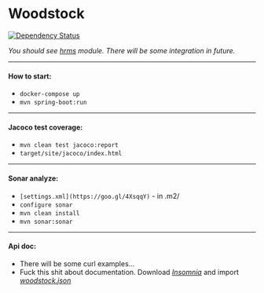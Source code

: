 # Woodstock
[![Dependency Status](https://www.versioneye.com/user/projects/57e682d979806f002f4ab840/badge.svg?style=flat-square)](https://www.versioneye.com/user/projects/57e682d979806f002f4ab840)

*You should see [hrms](https://github.com/vlsidlyarevich/unity) module. There will be some integration in future.*
___

#### How to start:

* `docker-compose up`
* `mvn spring-boot:run`
___

#### Jacoco test coverage:

* `mvn clean test jacoco:report`
* `target/site/jacoco/index.html`
___

#### Sonar analyze:

* `[settings.xml](https://goo.gl/4XsqqY)` - in .m2/
* `configure sonar`
* `mvn clean install`
* `mvn sonar:sonar`
___

#### Api doc:

* There will be some curl examples...
* Fuck this shit about documentation. Download *[Insomnia](https://insomnia.rest/download/#ubuntu)* and import *[woodstock.json](https://goo.gl/wZeKf1)*
